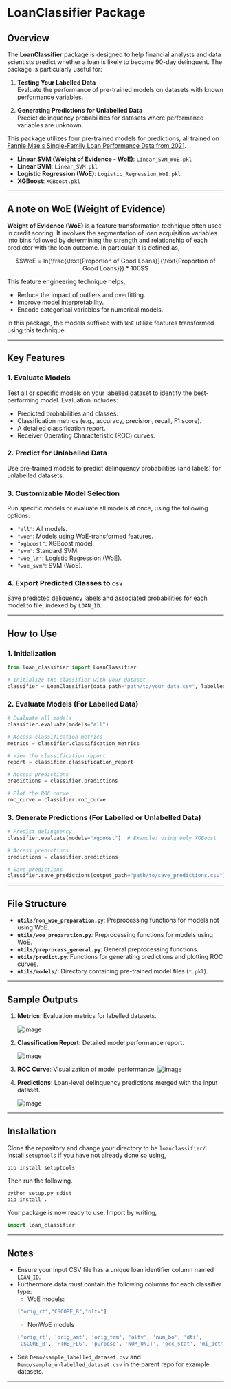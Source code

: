 # LoanClassifier Package

## Overview

The **LoanClassifier** package is designed to help financial analysts and data scientists predict whether a loan is likely to become 90-day delinquent. The package is particularly useful for:

1. **Testing Your Labelled Data**  
   Evaluate the performance of pre-trained models on datasets with known performance variables.
   
2. **Generating Predictions for Unlabelled Data**  
   Predict delinquency probabilities for datasets where performance variables are unknown.

This package utilizes four pre-trained models for predictions, all trained on [Fannie Mae's Single-Family Loan Performance Data from 2021](https://capitalmarkets.fanniemae.com/credit-risk-transfer/single-family-credit-risk-transfer/fannie-mae-single-family-loan-performance-data).
- **Linear SVM (Weight of Evidence - WoE)**: `Linear_SVM_WoE.pkl`
- **Linear SVM**: `Linear_SVM.pkl`
- **Logistic Regression (WoE)**: `Logistic_Regression_WoE.pkl`
- **XGBoost**: `XGBoost.pkl`

---

## A note on WoE (Weight of Evidence)

**Weight of Evidence (WoE)** is a feature transformation technique often used in credit scoring. It involves the segmentation of loan acquisition variables into bins followed by determining the strength and relationship of each predictor with the loan outcome. In particular it is defined as,

$$WoE = ln(\frac{\text{Proportion of Good Loans}}{\text{Proportion of Good Loans}}) * 100$$

This feature engineering technique helps,
- Reduce the impact of outliers and overfitting.
- Improve model interpretability.
- Encode categorical variables for numerical models.

In this package, the models suffixed with `WoE` utilize features transformed using this technique.

---

## Key Features

### 1. **Evaluate Models**
Test all or specific models on your labelled dataset to identify the best-performing model. Evaluation includes:
- Predicted probabilities and classes.
- Classification metrics (e.g., accuracy, precision, recall, F1 score).
- A detailed classification report.
- Receiver Operating Characteristic (ROC) curves.

### 2. **Predict for Unlabelled Data**
Use pre-trained models to predict delinquency probabilities (and labels) for unlabelled datasets.

### 3. **Customizable Model Selection**
Run specific models or evaluate all models at once, using the following options:
- `"all"`: All models.
- `"woe"`: Models using WoE-transformed features.
- `"xgboost"`: XGBoost model.
- `"svm"`: Standard SVM.
- `"woe_lr"`: Logistic Regression (WoE).
- `"woe_svm"`: SVM (WoE).

### 4. **Export Predicted Classes to `csv`**
Save predicted deliquency labels and associated probabilities for each model to file, indexed by `LOAN_ID`.

---


## How to Use

### 1. **Initialization**
```python
from loan_classifier import LoanClassifier

# Initialize the classifier with your dataset
classifier = LoanClassifier(data_path="path/to/your_data.csv", labelled=True)
```

### 2. **Evaluate Models (For Labelled Data)**
```python
# Evaluate all models
classifier.evaluate(models="all")

# Access classification metrics
metrics = classifier.classification_metrics

# View the classification report
report = classifier.classification_report

# Access predictions
predictions = classifier.predictions

# Plot the ROC curve
roc_curve = classifier.roc_curve
```

### 3. **Generate Predictions (For Labelled or Unlabelled Data)**
```python
# Predict delinquency
classifier.evaluate(models="xgboost")  # Example: Using only XGBoost

# Access predictions
predictions = classifier.predictions

# Save predictions
classifier.save_predictions(output_path="path/to/save_predictions.csv")
```

---

## File Structure

- **`utils/non_woe_preparation.py`**: Preprocessing functions for models not using WoE.
- **`utils/woe_preparation.py`**: Preprocessing functions for models using WoE.
- **`utils/preprocess_general.py`**: General preprocessing functions.
- **`utils/predict.py`**: Functions for generating predictions and plotting ROC curves.
- **`utils/models/`**: Directory containing pre-trained model files (`*.pkl`).

---

## Sample Outputs

1. **Metrics**: Evaluation metrics for labelled datasets.
   
   ![image](https://github.com/user-attachments/assets/c115db3f-e583-4db8-945e-2b28ac1f67dd)

2. **Classification Report**: Detailed model performance report.
   
   ![image](https://github.com/user-attachments/assets/517cb460-a0f6-44cf-9dfa-07821dfeda4f)

3. **ROC Curve**: Visualization of model performance.
   ![image](https://github.com/user-attachments/assets/262c9171-46c9-4b3b-9cf4-2cb9ccf64041)
   
4. **Predictions**: Loan-level delinquency predictions merged with the input dataset.
   
   ![image](https://github.com/user-attachments/assets/95004c68-c58f-456f-a96e-ddff445a7cfa)

---
## Installation
Clone the repository and change your directory to be `loanclassifier/`. Install `setuptools` if you have not already done so using,
```
pip install setuptools
```
Then run the following.

```bash
python setup.py sdist
pip install .
```

Your package is now ready to use. Import by writing,
```python
import loan_classifier
```

---

## Notes

- Ensure your input CSV file has a unique loan identifier column named `LOAN_ID`.
- Furthermore data _must_ contain the following columns for each classifier type:
    - WoE models:
    ```python
    ["orig_rt","CSCORE_B","oltv"]
    ```
    - NonWoE models
    ```python
    ['orig_rt', 'orig_amt', 'orig_trm', 'oltv', 'num_bo', 'dti',
    'CSCORE_B', 'FTHB_FLG', 'purpose', 'NUM_UNIT', 'occ_stat', 'mi_pct']
    ```
- See `Demo/sample_labelled_dataset.csv` and `Demo/sample_unlabelled_dataset.csv` in the parent repo for example datasets.
---
